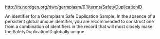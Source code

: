 http://rs.nordgen.org/dwc/germplasm/0.1/terms/SafetyDuplicationID

An identifier for a Germplasm Safe Duplication Sample. In the absence of a persistent global unique identifier, you are recommended to construct one from a combination of identifiers in the record that will most closely make the SafetyDuplicationID globally unique.